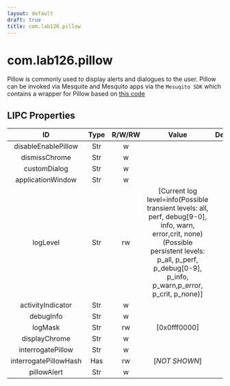 ```yaml
---
layout: default
draft: true
title: com.lab126.pillow
---
```


# com.lab126.pillow
Pillow is commonly used to display alerts and dialogues to the user. Pillow can be invoked via Mesquite and Mesquito apps via the `Mesuqito SDK` which contains a wrapper for Pillow based on [this code](https://github.com/PaulFreund/WebLaunch/blob/master/bin/pillowHelper.js)

## LIPC Properties

| ID                    | Type | R/W/RW | Value                                                                                                                                                                                                     | Description |
|:---------------------:|:----:|:------:|:---------------------------------------------------------------------------------------------------------------------------------------------------------------------------------------------------------:|:-----------:|
| disableEnablePillow   | Str  | w      |                                                                                                                                                                                                           | TODO        |
| dismissChrome         | Str  | w      |                                                                                                                                                                                                           | TODO        |
| customDialog          | Str  | w      |                                                                                                                                                                                                           | TODO        |
| applicationWindow     | Str  | w      |                                                                                                                                                                                                           | TODO        |
| logLevel              | Str  | rw     | [Current log level=info(Possible transient levels: all, perf, debug[9-0], info, warn, error,crit, none)(Possible persistent levels: p_all, p_perf, p_debug[0-9], p_info, p_warn,p_error, p_crit, p_none)] | TODO        |
| activityIndicator     | Str  | w      |                                                                                                                                                                                                           | TODO        |
| debugInfo             | Str  | w      |                                                                                                                                                                                                           | TODO        |
| logMask               | Str  | rw     | [0x0fff0000]                                                                                                                                                                                              | TODO        |
| displayChrome         | Str  | w      |                                                                                                                                                                                                           | TODO        |
| interrogatePillow     | Str  | w      |                                                                                                                                                                                                           | TODO        |
| interrogatePillowHash | Has  | rw     | [*NOT SHOWN*]                                                                                                                                                                                             | TODO        |
| pillowAlert           | Str  | w      |                                                                                                                                                                                                           | TODO        |